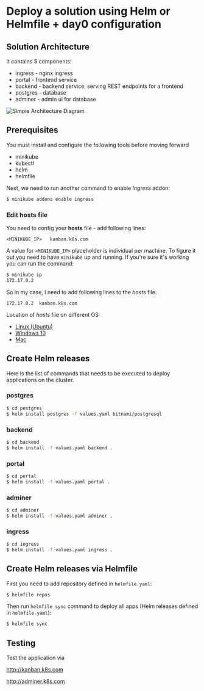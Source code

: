 # Deploy a solution using Helm or Helmfile + day0 configuration


## Solution Architecture

It contains 5 components:
* ingress - nginx ingress 
* portal - frontend service
* backend - backend service, serving REST endpoints for a frontend
* postgres - database
* adminer - admin ui for database

![Simple Architecture Diagram](https://github.com/altran-mec/helm-poc-multiple-charts/blob/main/solution.PNG)


## Prerequisites
You must install and configure the following tools before moving forward

* minikube
* kubectl
* helm
* helmfile


Next, we need to run another command to enable *Ingress* addon:
```bash
$ minikube addons enable ingress
```

### Edit hosts file
You need to config your **hosts** file - add following lines:

```
<MINIKUBE_IP>	kanban.k8s.com
```

A value for `<MINIKUBE_IP>` placeholder is individual per machine. To figure it out you need to have `minikube` up and running. If you're sure it's working you can run the command:
```bash
$ minikube ip
172.17.0.2
```

So in my case, I need to add following lines to the *hosts*  file:
```
172.17.0.2	kanban.k8s.com
```

Location of *hosts* file on different OS:
* [Linux (Ubuntu)](http://manpages.ubuntu.com/manpages/trusty/man5/hosts.5.html)
* [Windows 10](https://www.groovypost.com/howto/edit-hosts-file-windows-10/)
* [Mac](https://www.imore.com/how-edit-your-macs-hosts-file-and-why-you-would-want#page1)

## Create Helm releases

Here is the list of commands that needs to be executed to deploy applications on the cluster. 

### postgres

```bash
$ cd postgres
$ helm install postgres -f values.yaml bitnami/postgresql
```

### backend

```bash
$ cd backend
$ helm install -f values.yaml backend .
```

### portal

```bash
$ cd portal
$ helm install -f values.yaml portal .
```

### adminer

```bash
$ cd adminer
$ helm install -f values.yaml adminer .
```

### ingress

```bash
$ cd ingress
$ helm install -f values.yaml ingress .
```

## Create Helm releases via Helmfile

First you need to add repository defined in `helmfile.yaml`:

```bash
$ helmfile repos
```

Then run `helmfile sync` command to deploy all apps (Helm releases defined in `helmfile.yaml`):

```bash
$ helmfile sync
```
## Testing

Test the application via

http://kanban.k8s.com

http://adminer.k8s.com
